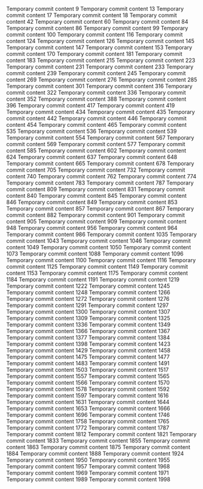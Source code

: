 Temporary commit content 9
Temporary commit content 13
Temporary commit content 17
Temporary commit content 18
Temporary commit content 42
Temporary commit content 60
Temporary commit content 84
Temporary commit content 86
Temporary commit content 99
Temporary commit content 100
Temporary commit content 116
Temporary commit content 124
Temporary commit content 126
Temporary commit content 145
Temporary commit content 147
Temporary commit content 153
Temporary commit content 170
Temporary commit content 181
Temporary commit content 183
Temporary commit content 215
Temporary commit content 223
Temporary commit content 231
Temporary commit content 233
Temporary commit content 239
Temporary commit content 245
Temporary commit content 269
Temporary commit content 276
Temporary commit content 285
Temporary commit content 301
Temporary commit content 316
Temporary commit content 322
Temporary commit content 336
Temporary commit content 352
Temporary commit content 388
Temporary commit content 396
Temporary commit content 417
Temporary commit content 419
Temporary commit content 434
Temporary commit content 435
Temporary commit content 442
Temporary commit content 446
Temporary commit content 454
Temporary commit content 465
Temporary commit content 535
Temporary commit content 536
Temporary commit content 539
Temporary commit content 554
Temporary commit content 567
Temporary commit content 569
Temporary commit content 577
Temporary commit content 585
Temporary commit content 602
Temporary commit content 624
Temporary commit content 637
Temporary commit content 648
Temporary commit content 665
Temporary commit content 678
Temporary commit content 705
Temporary commit content 732
Temporary commit content 740
Temporary commit content 762
Temporary commit content 774
Temporary commit content 783
Temporary commit content 787
Temporary commit content 809
Temporary commit content 831
Temporary commit content 840
Temporary commit content 845
Temporary commit content 846
Temporary commit content 849
Temporary commit content 853
Temporary commit content 857
Temporary commit content 867
Temporary commit content 882
Temporary commit content 901
Temporary commit content 905
Temporary commit content 909
Temporary commit content 948
Temporary commit content 956
Temporary commit content 964
Temporary commit content 986
Temporary commit content 1035
Temporary commit content 1043
Temporary commit content 1046
Temporary commit content 1049
Temporary commit content 1050
Temporary commit content 1073
Temporary commit content 1088
Temporary commit content 1096
Temporary commit content 1100
Temporary commit content 1116
Temporary commit content 1125
Temporary commit content 1149
Temporary commit content 1153
Temporary commit content 1175
Temporary commit content 1184
Temporary commit content 1191
Temporary commit content 1219
Temporary commit content 1222
Temporary commit content 1245
Temporary commit content 1248
Temporary commit content 1266
Temporary commit content 1272
Temporary commit content 1276
Temporary commit content 1291
Temporary commit content 1297
Temporary commit content 1300
Temporary commit content 1307
Temporary commit content 1309
Temporary commit content 1325
Temporary commit content 1336
Temporary commit content 1349
Temporary commit content 1366
Temporary commit content 1367
Temporary commit content 1377
Temporary commit content 1384
Temporary commit content 1398
Temporary commit content 1423
Temporary commit content 1429
Temporary commit content 1458
Temporary commit content 1475
Temporary commit content 1477
Temporary commit content 1483
Temporary commit content 1491
Temporary commit content 1503
Temporary commit content 1517
Temporary commit content 1557
Temporary commit content 1565
Temporary commit content 1566
Temporary commit content 1570
Temporary commit content 1578
Temporary commit content 1592
Temporary commit content 1597
Temporary commit content 1616
Temporary commit content 1631
Temporary commit content 1644
Temporary commit content 1653
Temporary commit content 1666
Temporary commit content 1696
Temporary commit content 1746
Temporary commit content 1758
Temporary commit content 1765
Temporary commit content 1772
Temporary commit content 1787
Temporary commit content 1812
Temporary commit content 1821
Temporary commit content 1833
Temporary commit content 1855
Temporary commit content 1863
Temporary commit content 1875
Temporary commit content 1884
Temporary commit content 1888
Temporary commit content 1924
Temporary commit content 1950
Temporary commit content 1955
Temporary commit content 1957
Temporary commit content 1968
Temporary commit content 1969
Temporary commit content 1971
Temporary commit content 1989
Temporary commit content 1998
